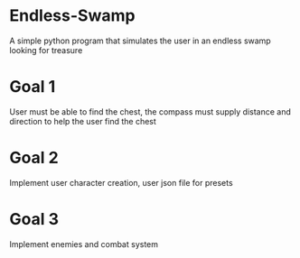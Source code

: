 # Endless-Swamp
A simple python program that simulates the user in an endless swamp looking for treasure

# Goal 1

User must be able to find the chest, the compass must supply distance and direction to help the user find the chest

# Goal 2 

Implement user character creation, user json file for presets

# Goal 3 

Implement enemies and combat system 
